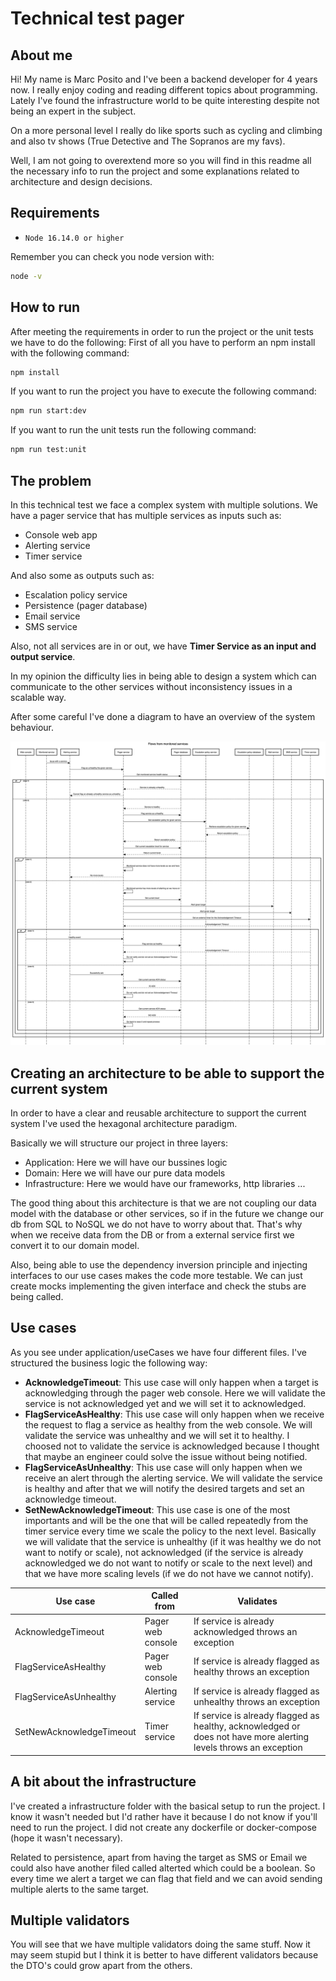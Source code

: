 # Technical test pager

## About me

Hi! My name is Marc Posito and I've been a backend developer for 4 years now. I really enjoy coding and reading different topics about programming. Lately I've found the infrastructure world to be quite interesting despite not being an expert in the subject.

On a more personal level I really do like sports such as cycling and climbing and also tv shows (True Detective and The Sopranos are my favs).

Well, I am not going to overextend more so you will find in this readme all the necessary info to run the project and some explanations related to architecture and design decisions.

## Requirements

- `Node 16.14.0 or higher`

Remember you can check you node version with:

```sh
node -v
```

## How to run

After meeting the requirements in order to run the project or the unit tests we have to do the following:
First of all you have to perform an npm install with the following command:

```sh
npm install
```

If you want to run the project you have to execute the following command:

```sh
npm run start:dev
```

If you want to run the unit tests run the following command:

```sh
npm run test:unit
```

## The problem

In this technical test we face a complex system with multiple solutions. We have a pager service that has multiple services as inputs such as:

- Console web app
- Alerting service
- Timer service

And also some as outputs such as:

- Escalation policy service
- Persistence (pager database)
- Email service
- SMS service

Also, not all services are in or out, we have **Timer Service as an input and output service**.

In my opinion the difficulty lies in being able to design a system which can communicate to the other services without inconsistency issues in a scalable way.

After some careful I've done a diagram to have an overview of the system behaviour.

![image info](./documentation/flows.png)

## Creating an architecture to be able to support the current system

In order to have a clear and reusable architecture to support the current system I've used the hexagonal architecture paradigm.

Basically we will structure our project in three layers:

- Application: Here we will have our bussines logic
- Domain: Here we will have our pure data models
- Infrastructure: Here we would have our frameworks, http libraries ...

The good thing about this architecture is that we are not coupling our data model with the database or other services, so if in the future we change our db from SQL to NoSQL we do not have to worry about that. That's why when we receive data from the DB or from a external service first we convert it to our domain model.

Also, being able to use the dependency inversion principle and injecting interfaces to our use cases makes the code more testable. We can just create mocks implementing the given interface and check the stubs are being called.

## Use cases

As you see under application/useCases we have four different files. I've structured the business logic the following way:

- **AcknowledgeTimeout**: This use case will only happen when a target is acknowledging through the pager web console. Here we will validate the service is not acknowledged yet and we will set it to acknowledged.
- **FlagServiceAsHealthy**: This use case will only happen when we receive the request to flag a service as healthy from the web console. We will validate the service was unhealthy and we will set it to healthy. I choosed not to validate the service is acknowledged because I thought that maybe an engineer could solve the issue without being notified.
- **FlagServiceAsUnhealthy**: This use case will only happen when we receive an alert through the alerting service. We will validate the service is healthy and after that we will notify the desired targets and set an acknowledge timeout.
- **SetNewAcknowledgeTimeout**: This use case is one of the most importants and will be the one that will be called repeatedly from the timer service every time we scale the policy to the next level. Basically we will validate that the service is unhealthy (if it was healthy we do not want to notify or scale), not acknowledged (if the service is already acknowledged we do not want to notify or scale to the next level) and that we have more scaling levels (if we do not have we cannot notify).

| Use case                 | Called from       | Validates                                                                                                        |
| ------------------------ | ----------------- | ---------------------------------------------------------------------------------------------------------------- |
| AcknowledgeTimeout       | Pager web console | If service is already acknowledged throws an exception                                                           |
| FlagServiceAsHealthy     | Pager web console | If service is already flagged as healthy throws an exception                                                     |
| FlagServiceAsUnhealthy   | Alerting service  | If service is already flagged as unhealthy throws an exception                                                   |
| SetNewAcknowledgeTimeout | Timer service     | If service is already flagged as healthy, acknowledged or does not have more alerting levels throws an exception |

## A bit about the infrastructure

I've created a infrastructure folder with the basical setup to run the project. I know it wasn't needed but I'd rather have it because I do not know if you'll need to run the project. I did not create any dockerfile or docker-compose (hope it wasn't necessary).

Related to persistence, apart from having the target as SMS or Email we could also have another filed called alterted which could be a boolean. So every time we alert a target we can flag that field and we can avoid sending multiple alerts to the same target.

## Multiple validators

You will see that we have multiple validators doing the same stuff. Now it may seem stupid but I think it is better to have different validators because the DTO's could grow apart from the others.

